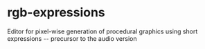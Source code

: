 # rgb-expressions
Editor for pixel-wise generation of procedural graphics using short expressions -- precursor to the audio version
